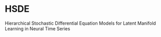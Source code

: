 # HSDE
Hierarchical Stochastic Differential Equation Models for Latent Manifold Learning in Neural Time Series
